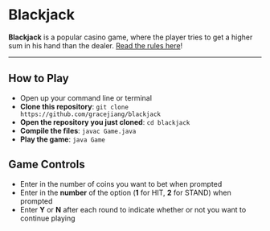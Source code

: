 
# Blackjack

**Blackjack** is a popular casino game, where the player tries to get a higher sum in his hand than the dealer. [Read the rules here](http://www.hitorstand.net/strategy.php)!

----------

## How to Play

- Open up your command line or terminal
- **Clone this repository**: `git clone https://github.com/gracejiang/blackjack`
- **Open the repository you just cloned**: `cd blackjack`
- **Compile the files**: `javac Game.java`
- **Play the game**: `java Game`

## Game Controls
- Enter in the number of coins you want to bet when prompted
- Enter in the **number** of the option (**1** for HIT, **2** for STAND) when prompted
- Enter **Y** or **N** after each round to indicate whether or not you want to continue playing
